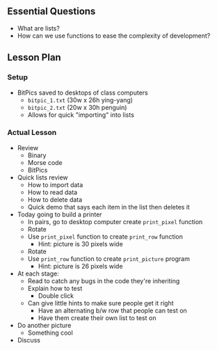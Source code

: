 ## Essential Questions

- What are lists?
- How can we use functions to ease the complexity of development?

## Lesson Plan

### Setup

- BitPics saved to desktops of class computers
    - `bitpic_1.txt` (30w x 26h ying-yang)
    - `bitpic_2.txt` (20w x 30h penguin)
    - Allows for quick "importing" into lists

### Actual Lesson

- Review
    - Binary
    - Morse code
    - BitPics
- Quick lists review
    - How to import data
    - How to read data
    - How to delete data
    - Quick demo that says each item in the list then deletes it
- Today going to build a printer
    - In pairs, go to desktop computer create `print_pixel` function
    - Rotate
    - Use `print_pixel` function to create `print_row` function
        - Hint: picture is 30 pixels wide
    - Rotate
    - Use `print_row` function to create `print_picture` program
        - Hint: picture is 26 pixels wide
- At each stage:
    - Read to catch any bugs in the code they're inheriting
    - Explain how to test
        - Double click
    - Can give little hints to make sure people get it right
        - Have an alternating b/w row that people can test on
        - Have them create their own list to test on
- Do another picture
    - Something cool
- Discuss
